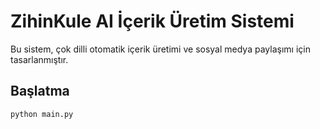 
# ZihinKule AI İçerik Üretim Sistemi

Bu sistem, çok dilli otomatik içerik üretimi ve sosyal medya paylaşımı için tasarlanmıştır.

## Başlatma
```bash
python main.py
```
